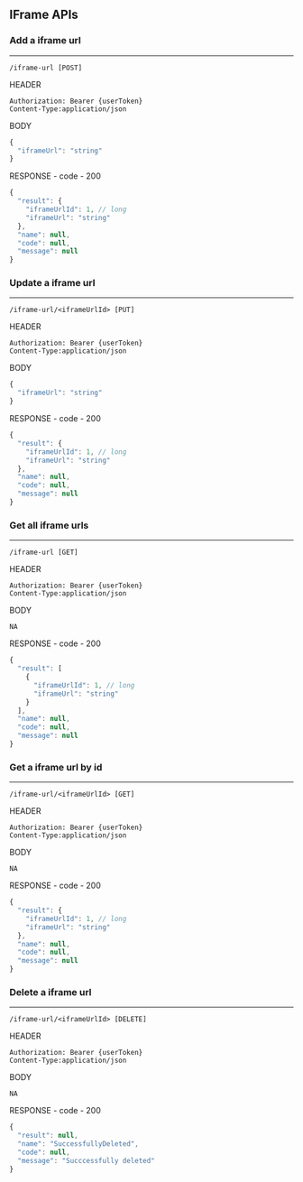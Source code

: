 ## IFrame APIs

### Add a iframe url
--------------------

    /iframe-url [POST]

HEADER

    Authorization: Bearer {userToken} 
    Content-Type:application/json

BODY
```javascript
{
  "iframeUrl": "string"
}
```

RESPONSE - code - 200
```javascript
{
  "result": {
    "iframeUrlId": 1, // long
    "iframeUrl": "string"
  },
  "name": null,
  "code": null,
  "message": null
}
```

### Update a iframe url
-----------------------

    /iframe-url/<iframeUrlId> [PUT]

HEADER

    Authorization: Bearer {userToken} 
    Content-Type:application/json

BODY
```javascript
{
  "iframeUrl": "string"
}
```

RESPONSE - code - 200
```javascript
{
  "result": {
    "iframeUrlId": 1, // long
    "iframeUrl": "string"
  },
  "name": null,
  "code": null,
  "message": null
}
```

### Get all iframe urls
-----------------------

    /iframe-url [GET]

HEADER

    Authorization: Bearer {userToken} 
    Content-Type:application/json

BODY

    NA

RESPONSE - code - 200
```javascript
{
  "result": [
    {
      "iframeUrlId": 1, // long
      "iframeUrl": "string"
    }
  ],
  "name": null,
  "code": null,
  "message": null
}
```

### Get a iframe url by id
--------------------------

    /iframe-url/<iframeUrlId> [GET]

HEADER

    Authorization: Bearer {userToken} 
    Content-Type:application/json

BODY

    NA

RESPONSE - code - 200
```javascript
{
  "result": {
    "iframeUrlId": 1, // long
    "iframeUrl": "string"
  },
  "name": null,
  "code": null,
  "message": null
}
```

### Delete a iframe url
-----------------------

    /iframe-url/<iframeUrlId> [DELETE]

HEADER

    Authorization: Bearer {userToken} 
    Content-Type:application/json

BODY

    NA

RESPONSE - code - 200
```javascript
{
  "result": null,
  "name": "SuccessfullyDeleted",
  "code": null,
  "message": "Succcessfully deleted"
}
```
